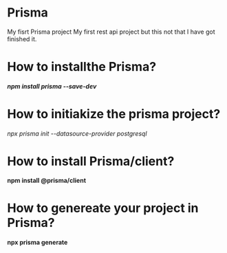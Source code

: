 # Prisma
My fisrt Prisma project
My first rest api project but this not that I have got finished it.


# How to installthe Prisma?

##### npm install prisma --save-dev
# How to initiakize the prisma project?

###### npx prisma init --datasource-provider postgresql

# How to install Prisma/client?
 
 #### npm install @prisma/client
# How to genereate your project in Prisma?

#### npx prisma generate 
